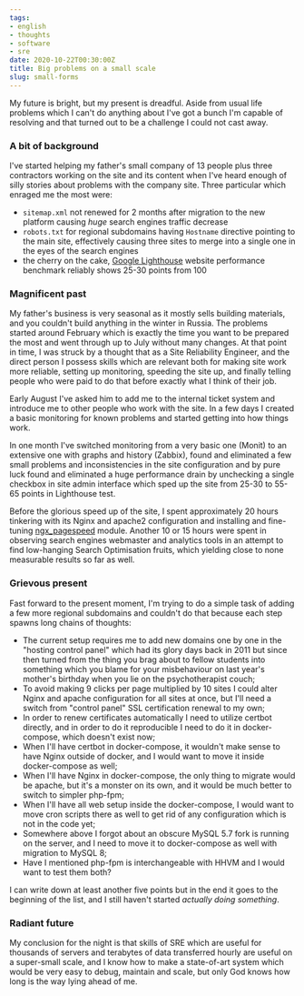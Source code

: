```yaml
---
tags:
- english
- thoughts
- software
- sre
date: 2020-10-22T00:30:00Z
title: Big problems on a small scale
slug: small-forms
---
```


My future is bright, but my present is dreadful. Aside from usual life problems which I can't do anything about I've got a bunch I'm capable of resolving and that turned out to be a challenge I could not cast away.

### A bit of background

I've started helping my father's small company of 13 people plus three contractors working on the site and its content when I've heard enough of silly stories about problems with the company site. Three particular which enraged me the most were:

- `sitemap.xml` not renewed for 2 months after migration to the new platform causing _huge_ search engines traffic decrease
- `robots.txt` for regional subdomains having `Hostname` directive pointing to the main site, effectively causing three sites to merge into a single one in the eyes of the search engines
- the cherry on the cake, [Google Lighthouse](https://developers.google.com/web/tools/lighthouse) website performance benchmark reliably shows 25-30 points from 100

<!--more-->

### Magnificent past

My father's business is very seasonal as it mostly sells building materials, and you couldn't build anything in the winter in Russia. The problems started around February which is exactly the time you want to be prepared the most and went through up to July without many changes. At that point in time, I was struck by a thought that as a Site Reliability Engineer, and the direct person I possess skills which are relevant both for making site work more reliable, setting up monitoring, speeding the site up, and finally telling people who were paid to do that before exactly what I think of their job.

Early August I've asked him to add me to the internal ticket system and introduce me to other people who work with the site. In a few days I created a basic monitoring for known problems and started getting into how things work.

In one month I've switched monitoring from a very basic one (Monit) to an extensive one with graphs and history (Zabbix), found and eliminated a few small problems and inconsistencies in the site configuration and by pure luck found and eliminated a huge performance drain by unchecking a single checkbox in site admin interface which sped up the site from 25-30 to 55-65 points in Lighthouse test.

Before the glorious speed up of the site, I spent approximately 20 hours tinkering with its Nginx and apache2 configuration and installing and fine-tuning [ngx_pagespeed](https://developers.google.com/speed/pagespeed/module) module. Another 10 or 15 hours were spent in observing search engines webmaster and analytics tools in an attempt to find low-hanging Search Optimisation fruits, which yielding close to none measurable results so far as well.

### Grievous present

Fast forward to the present moment, I'm trying to do a simple task of adding a few more regional subdomains and couldn't do that because each step spawns long chains of thoughts:
 
- The current setup requires me to add new domains one by one in the "hosting control panel" which had its glory days back in 2011 but since then turned from the thing you brag about to fellow students into something which you blame for your misbehaviour on last year's mother's birthday when you lie on the psychotherapist couch;
- To avoid making 9 clicks per page multiplied by 10 sites I could alter Nginx and apache configuration for all sites at once, but I'll need a switch from "control panel" SSL certification renewal to my own;
- In order to renew certificates automatically I need to utilize certbot directly, and in order to do it reproducible I need to do it in docker-compose, which doesn't exist now;
- When I'll have certbot in docker-compose, it wouldn't make sense to have Nginx outside of docker, and I would want to move it inside docker-compose as well;
- When I'll have Nginx in docker-compose, the only thing to migrate would be apache, but it's a monster on its own, and it would be much better to switch to simpler php-fpm;
- When I'll have all web setup inside the docker-compose, I would want to move cron scripts there as well to get rid of any configuration which is not in the code yet;
- Somewhere above I forgot about an obscure MySQL 5.7 fork is running on the server, and I need to move it to docker-compose as well with migration to MySQL 8;
- Have I mentioned php-fpm is interchangeable with HHVM and I would want to test them both?

I can write down at least another five points but in the end it goes to the beginning of the list, and I still haven't started _actually doing something_.

### Radiant future

My conclusion for the night is that skills of SRE which are useful for thousands of servers and terabytes of data transferred hourly are useful on a super-small scale, and I know how to make a state-of-art system which would be very easy to debug, maintain and scale, but only God knows how long is the way lying ahead of me.
